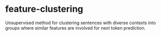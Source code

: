 # feature-clustering
Unsupervised method for clustering sentences with diverse contexts into groups where similar features are involved for next token prediction.
